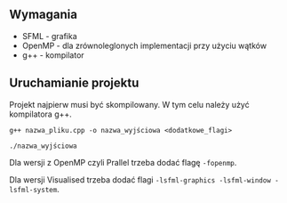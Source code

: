 ## Wymagania
- SFML - grafika
- OpenMP - dla zrównoleglonych implementacji przy użyciu wątków
- g++ - kompilator

## Uruchamianie projektu
Projekt najpierw musi być skompilowany. W tym celu należy użyć kompilatora g++.
```
g++ nazwa_pliku.cpp -o nazwa_wyjściowa <dodatkowe_flagi>

./nazwa_wyjściowa
```

Dla wersji z OpenMP czyli Prallel trzeba dodać flagę `-fopenmp`.

Dla wersji Visualised trzeba dodać flagi `-lsfml-graphics -lsfml-window -lsfml-system`.

